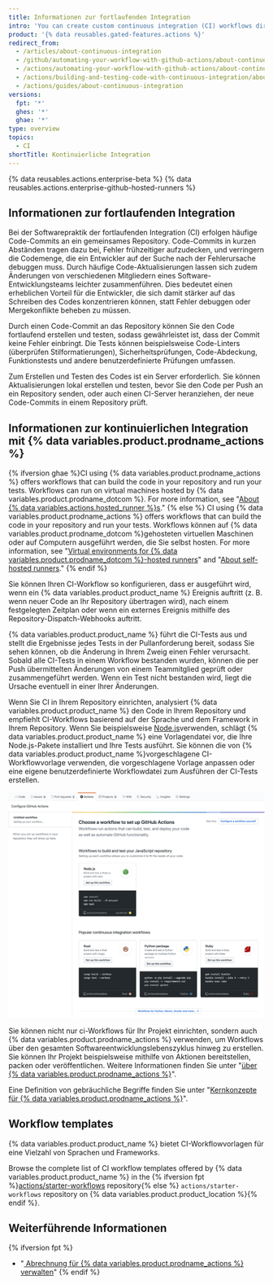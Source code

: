 ```yaml
---
title: Informationen zur fortlaufenden Integration
intro: 'You can create custom continuous integration (CI) workflows directly in your {% data variables.product.prodname_dotcom %} repository with {% data variables.product.prodname_actions %}.'
product: '{% data reusables.gated-features.actions %}'
redirect_from:
  - /articles/about-continuous-integration
  - /github/automating-your-workflow-with-github-actions/about-continuous-integration
  - /actions/automating-your-workflow-with-github-actions/about-continuous-integration
  - /actions/building-and-testing-code-with-continuous-integration/about-continuous-integration
  - /actions/guides/about-continuous-integration
versions:
  fpt: '*'
  ghes: '*'
  ghae: '*'
type: overview
topics:
  - CI
shortTitle: Kontinuierliche Integration
---
```


{% data reusables.actions.enterprise-beta %}
{% data reusables.actions.enterprise-github-hosted-runners %}

## Informationen zur fortlaufenden Integration

Bei der Softwarepraktik der fortlaufenden Integration (CI) erfolgen häufige Code-Commits an ein gemeinsames Repository. Code-Commits in kurzen Abständen tragen dazu bei, Fehler frühzeitiger aufzudecken, und verringern die Codemenge, die ein Entwickler auf der Suche nach der Fehlerursache debuggen muss. Durch häufige Code-Aktualisierungen lassen sich zudem Änderungen von verschiedenen Mitgliedern eines Software-Entwicklungsteams leichter zusammenführen. Dies bedeutet einen erheblichen Vorteil für die Entwickler, die sich damit stärker auf das Schreiben des Codes konzentrieren können, statt Fehler debuggen oder Mergekonflikte beheben zu müssen.

Durch einen Code-Commit an das Repository können Sie den Code fortlaufend erstellen und testen, sodass gewährleistet ist, dass der Commit keine Fehler einbringt. Die Tests können beispielsweise Code-Linters (überprüfen Stilformatierungen), Sicherheitsprüfungen, Code-Abdeckung, Funktionstests und andere benutzerdefinierte Prüfungen umfassen.

Zum Erstellen und Testen des Codes ist ein Server erforderlich. Sie können Aktualisierungen lokal erstellen und testen, bevor Sie den Code per Push an ein Repository senden, oder auch einen CI-Server heranziehen, der neue Code-Commits in einem Repository prüft.

## Informationen zur kontinuierlichen Integration mit {% data variables.product.prodname_actions %}

{% ifversion ghae %}CI using {% data variables.product.prodname_actions %} offers workflows that can build the code in your repository and run your tests. Workflows can run on virtual machines hosted by {% data variables.product.prodname_dotcom %}. For more information, see "[About {% data variables.actions.hosted_runner %}s](/actions/using-github-hosted-runners/about-ae-hosted-runners)."
{% else %} CI using {% data variables.product.prodname_actions %} offers workflows that can build the code in your repository and run your tests. Workflows können auf {% data variables.product.prodname_dotcom %}gehosteten virtuellen Maschinen oder auf Computern ausgeführt werden, die Sie selbst hosten. For more information, see "[Virtual environments for {% data variables.product.prodname_dotcom %}-hosted runners](/actions/automating-your-workflow-with-github-actions/virtual-environments-for-github-hosted-runners)" and "[About self-hosted runners](/actions/automating-your-workflow-with-github-actions/about-self-hosted-runners)."
{% endif %}

Sie können Ihren CI-Workflow so konfigurieren, dass er ausgeführt wird, wenn ein {% data variables.product.product_name %} Ereignis auftritt (z. B. wenn neuer Code an Ihr Repository übertragen wird), nach einem festgelegten Zeitplan oder wenn ein externes Ereignis mithilfe des Repository-Dispatch-Webhooks auftritt.

{% data variables.product.product_name %} führt die CI-Tests aus und stellt die Ergebnisse jedes Tests in der Pullanforderung bereit, sodass Sie sehen können, ob die Änderung in Ihrem Zweig einen Fehler verursacht. Sobald alle CI-Tests in einem Workflow bestanden wurden, können die per Push übermittelten Änderungen von einem Teammitglied geprüft oder zusammengeführt werden. Wenn ein Test nicht bestanden wird, liegt die Ursache eventuell in einer Ihrer Änderungen.

Wenn Sie CI in Ihrem Repository einrichten, analysiert {% data variables.product.product_name %} den Code in Ihrem Repository und empfiehlt CI-Workflows basierend auf der Sprache und dem Framework in Ihrem Repository. Wenn Sie beispielsweise [Node.js](https://nodejs.org/en/)verwenden, schlägt {% data variables.product.product_name %} eine Vorlagendatei vor, die Ihre Node.js-Pakete installiert und Ihre Tests ausführt. Sie können die von {% data variables.product.product_name %}vorgeschlagene CI-Workflowvorlage verwenden, die vorgeschlagene Vorlage anpassen oder eine eigene benutzerdefinierte Workflowdatei zum Ausführen der CI-Tests erstellen.

![Screenshot mit vorgeschlagenen Vorlagen für die fortlaufende Integration](/assets/images/help/repository/ci-with-actions-template-picker.png)

Sie können nicht nur ci-Workflows für Ihr Projekt einrichten, sondern auch {% data variables.product.prodname_actions %} verwenden, um Workflows über den gesamten Softwareentwicklungslebenszyklus hinweg zu erstellen. Sie können Ihr Projekt beispielsweise mithilfe von Aktionen bereitstellen, packen oder veröffentlichen. Weitere Informationen finden Sie unter "[über {% data variables.product.prodname_actions %}](/articles/about-github-actions)".

Eine Definition von gebräuchliche Begriffe finden Sie unter "[Kernkonzepte für {% data variables.product.prodname_actions %}](/github/automating-your-workflow-with-github-actions/core-concepts-for-github-actions)".

## Workflow templates

{% data variables.product.product_name %} bietet CI-Workflowvorlagen für eine Vielzahl von Sprachen und Frameworks.

Browse the complete list of CI workflow templates offered by {% data variables.product.product_name %} in the {% ifversion fpt %}[actions/starter-workflows](https://github.com/actions/starter-workflows/tree/main/ci) repository{% else %} `actions/starter-workflows` repository on {% data variables.product.product_location %}{% endif %}.

## Weiterführende Informationen

{% ifversion fpt %}
- "[ Abrechnung für {% data variables.product.prodname_actions %} verwalten](/billing/managing-billing-for-github-actions)"
{% endif %}
